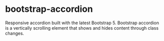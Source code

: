 # bootstrap-accordion
Responsive accordion built with the latest Bootstrap 5. Bootstrap accordion is a vertically scrolling element that shows and hides content through class changes.
